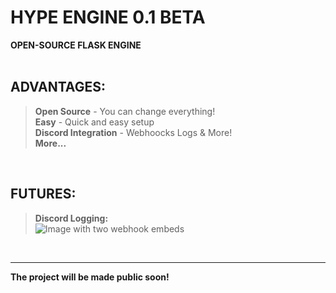# HYPE ENGINE 0.1 BETA
**OPEN-SOURCE FLASK ENGINE**
<br/><br/>

## ADVANTAGES:
> **Open Source** - You can change everything!<br/>
> **Easy** - Quick and easy setup<br/>
> **Discord Integration** - Webhoocks Logs & More!<br/>
> **More...**<br/>

<br/>

## FUTURES:
> **Discord Logging:**<br/>
> ![Image with two webhook embeds](https://media.discordapp.net/attachments/1157331303256039485/1157331315364986981/image.png?ex=65183847&is=6516e6c7&hm=7c266ab3f1db879cb0d7cb2f6cd32d63545d17f35b858c8f54767171015df18b&=)

<br/>
<hr/>

**The project will be made public soon!**

